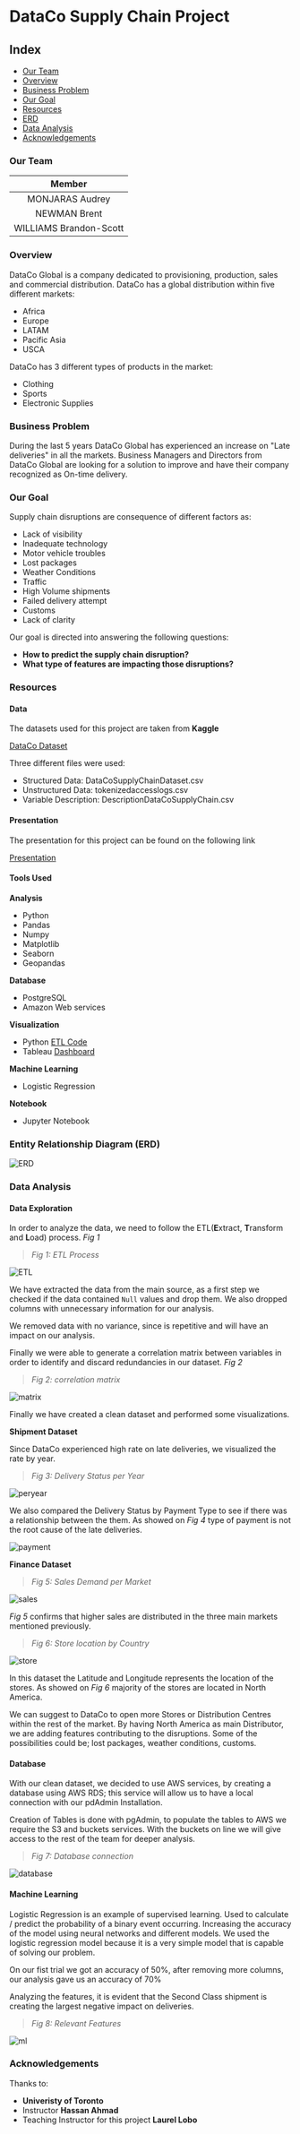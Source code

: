 # **DataCo Supply Chain Project**

## **Index**

- [Our Team](#our-team)
- [Overview](#overview)
- [Business Problem](#business-problem)
- [Our Goal](#our-goal)
- [Resources](#resources)
- [ERD](#entity-relationship-diagram-(erd))
- [Data Analysis](#data-analysis)
- [Acknowledgements](#acknowledgements)

### **Our Team**

| Member |
| :----: |
| MONJARAS Audrey |
| NEWMAN Brent |
| WILLIAMS Brandon-Scott |

### **Overview**

DataCo Global is a company dedicated to provisioning, production, sales and commercial distribution. DataCo has a global distribution within five different markets:

- Africa
- Europe
- LATAM
- Pacific Asia
- USCA

DataCo has 3 different types of products in the market:

- Clothing
- Sports
- Electronic Supplies

### **Business Problem**

During the last 5 years DataCo Global has experienced an increase on "Late deliveries" in all the markets. Business Managers and Directors from DataCo Global are looking for a solution to improve and have their company recognized as On-time delivery.

### **Our Goal**

Supply chain disruptions are consequence of different factors as:

- Lack of visibility
- Inadequate technology
- Motor vehicle troubles
- Lost packages
- Weather Conditions
- Traffic
- High Volume shipments
- Failed delivery attempt
- Customs
- Lack of clarity

Our goal is directed into answering the following questions:

- **How to predict the supply chain disruption?**
- **What type of features are impacting those disruptions?**

### **Resources**

#### **Data**

The datasets used for this project are taken from **Kaggle**

[DataCo Dataset](https://www.kaggle.com/datasets/shashwatwork/dataco-smart-supply-chain-for-big-data-analysis?datasetId=435331)

Three different files were used:

- Structured Data: DataCoSupplyChainDataset.csv
- Unstructured Data: tokenizedaccesslogs.csv
- Variable Description: DescriptionDataCoSupplyChain.csv

#### **Presentation**

The presentation for this project can be found on the following link

[Presentation](https://github.com/amonjaras/Team08_DataCo_SC_Data_Analysis/blob/main/Presentation/T8_DataCo_Final.pdf)

#### **Tools Used**

**Analysis**

- Python
 - Pandas
 - Numpy
 - Matplotlib
 - Seaborn
 - Geopandas

**Database**

- PostgreSQL
- Amazon Web services

**Visualization**

- Python [ETL Code](https://github.com/amonjaras/Team08_DataCo_SC_Data_Analysis/blob/main/ETL/DataCo_ETL.ipynb)
- Tableau [Dashboard](https://public.tableau.com/app/profile/brent.newman/viz/Final_project_vizualizations/FinalStory?publish=yes)

**Machine Learning**

- Logistic Regression

**Notebook**

- Jupyter Notebook

### **Entity Relationship Diagram (ERD)**

![ERD](https://github.com/amonjaras/Team08_DataCo_SC_Data_Analysis/blob/main/Images/Revamped_ERD.png)

### **Data Analysis**

#### **Data Exploration**

In order to analyze the data, we need to follow the ETL(**E**xtract, **T**ransform and **L**oad) process. *Fig 1*

> *Fig 1: ETL Process*

![ETL](https://github.com/amonjaras/Team08_DataCo_SC_Data_Analysis/blob/main/Images/etl.png)

We have extracted the data from the main source, as a first step we checked if the data contained `Null` values and drop them. We also dropped columns with unnecessary information for our analysis.

We removed data with no variance, since is repetitive and will have an impact on our analysis.

Finally we were able to generate a correlation matrix between variables in order to identify and discard redundancies in our dataset. *Fig 2*

> *Fig 2: correlation matrix*

![matrix](https://github.com/amonjaras/Team08_DataCo_SC_Data_Analysis/blob/main/Images/matrix.png)

Finally we have created a clean dataset and performed some visualizations.

**Shipment Dataset**

Since DataCo experienced high rate on late deliveries, we visualized the rate by year.

> *Fig 3: Delivery Status per Year*

![peryear](https://github.com/amonjaras/Team08_DataCo_SC_Data_Analysis/blob/main/Images/deliveryperyear.png)

We also compared the Delivery Status by Payment Type to see if there was a relationship between the them. As showed on *Fig 4* type of payment is not the root cause of the late deliveries.

![payment](https://github.com/amonjaras/Team08_DataCo_SC_Data_Analysis/blob/main/Images/deliveryperpayment.png)

**Finance Dataset**

> *Fig 5: Sales Demand per Market*

![sales](https://github.com/amonjaras/Team08_DataCo_SC_Data_Analysis/blob/main/Images/Sales_Demand_per_Market.png)

*Fig 5* confirms that higher sales are distributed in the three main markets mentioned previously.

> *Fig 6: Store location by Country*

![store](https://github.com/amonjaras/Team08_DataCo_SC_Data_Analysis/blob/main/Images/storelocation.png)

In this dataset the Latitude and Longitude represents the location of the stores. As showed on *Fig 6* majority of the stores are located in North America.

We can suggest to DataCo to open more Stores or Distribution Centres within the rest of the market. By having North America as main Distributor, we are adding features contributing to the disruptions. Some of the possibilities could be; lost packages, weather conditions, customs.

#### **Database**

With our clean dataset, we decided to use AWS services, by creating a database using AWS RDS; this service will allow us to have a local connection with our pdAdmin Installation.

Creation of Tables is done with pgAdmin, to populate the tables to AWS we require the S3 and buckets services. With the buckets on line we will give access to the rest of the team for deeper analysis.

> *Fig 7: Database connection*

![database](https://github.com/amonjaras/Team08_DataCo_SC_Data_Analysis/blob/main/Images/database.png)

#### **Machine Learning**

Logistic Regression is an example of supervised learning. Used to calculate / predict the probability of a binary event occurring.
Increasing the accuracy of the model using neural networks and different models.
We used the logistic regression model because it is a very simple model that is capable of solving our problem.

On our fist trial we got an accuracy of 50%, after removing more columns, our analysis gave us an accuracy of 70%

Analyzing the features, it is evident that the Second Class shipment is creating the largest negative impact on deliveries.

> *Fig 8: Relevant Features*

![ml](https://github.com/amonjaras/Team08_DataCo_SC_Data_Analysis/blob/main/Images/Most%20Relevant%20features.PNG)

### **Acknowledgements**

Thanks to:

- **Univeristy of Toronto**
- Instructor **Hassan Ahmad**
- Teaching Instructor for this project **Laurel Lobo**
